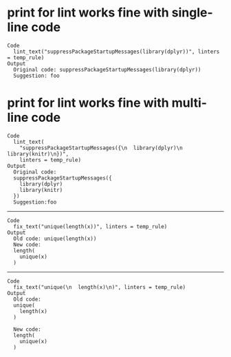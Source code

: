 # print for lint works fine with single-line code

    Code
      lint_text("suppressPackageStartupMessages(library(dplyr))", linters = temp_rule)
    Output
      Original code: suppressPackageStartupMessages(library(dplyr)) 
      Suggestion: foo 

# print for lint works fine with multi-line code

    Code
      lint_text(
        "suppressPackageStartupMessages({\n  library(dplyr)\n  library(knitr)\n})",
        linters = temp_rule)
    Output
      Original code:
      suppressPackageStartupMessages({
        library(dplyr)
        library(knitr)
      })
      Suggestion:foo
      

---

    Code
      fix_text("unique(length(x))", linters = temp_rule)
    Output
      Old code: unique(length(x)) 
      New code:
      length(
        unique(x)
      )

---

    Code
      fix_text("unique(\n  length(x)\n)", linters = temp_rule)
    Output
      Old code:
      unique(
        length(x)
      )
      
      New code:
      length(
        unique(x)
      )


